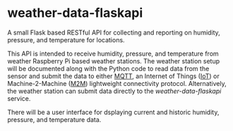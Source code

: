 # weather-data-flaskapi
A small Flask based RESTful API for collecting and reporting on humidity, pressure, and temperature for locations.

This API is intended to receive humidity, pressure, and temperature from weather Raspberry Pi based weather stations. The weather station setup will be documented along with the Python code to read data from the sensor and submit the data to either [MQTT](http://mqtt.org/), an Internet of Things ([IoT](https://en.wikipedia.org/wiki/Internet_of_things)) or Machine-2-Machine ([M2M](https://en.wikipedia.org/wiki/Machine_to_machine)) lightweight connectivity protocol. Alternatively, the weather station can submit data directly to the *weather-data-flaskapi* service.

There will be a user interface for dsplaying current and historic humidity, pressure, and temperature data.
